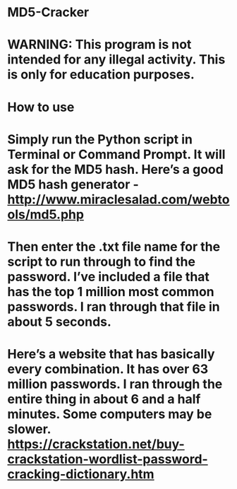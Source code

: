 # MD5-Cracker
#
# WARNING: This program is not intended for any illegal activity. This is only for education purposes.
#
# How to use
#
# Simply run the Python script in Terminal or Command Prompt. It will ask for the MD5 hash. Here’s a good MD5 hash generator - http://www.miraclesalad.com/webtools/md5.php
#
# Then enter the .txt file name for the script to run through to find the password. I’ve included a file that has the top 1 million most common passwords. I ran through that file in about 5 seconds.
#
# Here’s a website that has basically every combination. It has over 63 million passwords. I ran through the entire thing in about 6 and a half minutes. Some computers may be slower. https://crackstation.net/buy-crackstation-wordlist-password-cracking-dictionary.htm